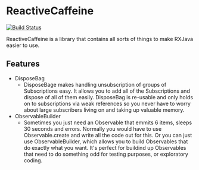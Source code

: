 # ReactiveCaffeine
[![Build Status](https://travis-ci.org/EanLombardo/ReactiveCaffeine.svg?branch=master)](https://travis-ci.org/EanLombardo/ReactiveCaffeine)

ReactiveCaffeine is a library that contains all sorts of things to make RXJava easier to use.

## Features
* DisposeBag
  * DisposeBage makes handling unsubscription of groups of Subscriptions easy. It allows you to add all of the Subscriptions and dispose of all of them easily. DisposeBag is re-usable and only holds on to subscriptions via weak references so you never have to worry about large subscribers living on and taking up valuable memory.
* ObservableBuilder
  * Sometimes you just need an Observable that emmits 6 items, sleeps 30 seconds and errors. Normally you would have to use Observable.create and write all the code out for this. Or you can just use ObservableBuilder, which allows you to build Observables that do exactly what you want. It's perfect for buildind up Observables that need to do something odd for testing purposes, or exploratory coding.
